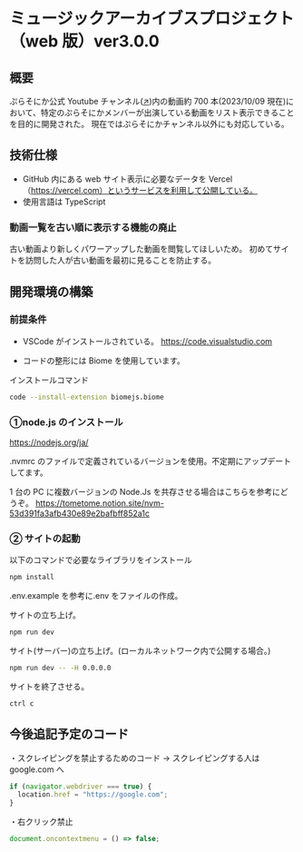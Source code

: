 # ミュージックアーカイブスプロジェクト（web 版）ver3.0.0

## 概要

ぷらそにか公式 Youtube チャンネル([↗︎](https://www.youtube.com/channel/UCZx7esGXyW6JXn98byfKEIA))内の動画約 700 本(2023/10/09 現在)において、特定のぷらそにかメンバーが出演している動画をリスト表示できることを目的に開発された。
現在ではぷらそにかチャンネル以外にも対応している。

## 技術仕様

- GitHub 内にある web サイト表示に必要なデータを Vercel（https://vercel.com）というサービスを利用して公開している。
- 使用言語は TypeScript

### 動画一覧を古い順に表示する機能の廃止

古い動画より新しくパワーアップした動画を閲覧してほしいため。
初めてサイトを訪問した人が古い動画を最初に見ることを防止する。

## 開発環境の構築

### 前提条件

- VSCode がインストールされている。
  https://code.visualstudio.com

- コードの整形には Biome を使用しています。

インストールコマンド

```bash
code --install-extension biomejs.biome
```

### ①node.js のインストール

https://nodejs.org/ja/

.nvmrc のファイルで定義されているバージョンを使用。不定期にアップデートしてます。

1 台の PC に複数バージョンの Node.Js を共存させる場合はこちらを参考にどうぞ。
https://tometome.notion.site/nvm-53d391fa3afb430e89e2bafbff852a1c

### ② サイトの起動

以下のコマンドで必要なライブラリをインストール

```bash
npm install
```

.env.example を参考に.env をファイルの作成。

サイトの立ち上げ。

```bash
npm run dev
```

サイト(サーバー)の立ち上げ。(ローカルネットワーク内で公開する場合。)

```bash
npm run dev -- -H 0.0.0.0
```

サイトを終了させる。

```bash
ctrl c
```

## 今後追記予定のコード

・スクレイピングを禁止するためのコード
→ スクレイピングする人は google.com へ

```jsx
if (navigator.webdriver === true) {
  location.href = "https://google.com";
}
```

・右クリック禁止

```jsx
document.oncontextmenu = () => false;
```
